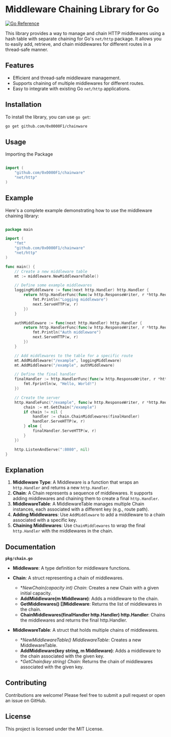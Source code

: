 # Middleware Chaining Library for Go
[![Go Reference](https://pkg.go.dev/badge/github.com/0x0000F1/chainware.svg)](https://pkg.go.dev/github.com/0x0000F1/chainware)

This library provides a way to manage and chain HTTP middlewares using a hash table with separate chaining for Go's `net/http` package. It allows you to easily add, retrieve, and chain middlewares for different routes in a thread-safe manner.

## Features

- Efficient and thread-safe middleware management.
- Supports chaining of multiple middlewares for different routes.
- Easy to integrate with existing Go `net/http` applications.

## Installation

To install the library, you can use `go get`:

```sh
go get github.com/0x0000F1/chainware
```

## Usage
Importing the Package

```go

import (
    "github.com/0x0000F1/chainware"
    "net/http"
)
```

## Example

Here's a complete example demonstrating how to use the middleware chaining library:

```go

package main

import (
    "fmt"
    "github.com/0x0000F1/chainware"
    "net/http"
)

func main() {
    // Create a new middleware table
    mt := middleware.NewMiddlewareTable()

    // Define some example middlewares
    loggingMiddleware := func(next http.Handler) http.Handler {
        return http.HandlerFunc(func(w http.ResponseWriter, r *http.Request) {
            fmt.Println("Logging middleware")
            next.ServeHTTP(w, r)
        })
    }

    authMiddleware := func(next http.Handler) http.Handler {
        return http.HandlerFunc(func(w http.ResponseWriter, r *http.Request) {
            fmt.Println("Auth middleware")
            next.ServeHTTP(w, r)
        })
    }

    // Add middlewares to the table for a specific route
    mt.AddMiddleware("/example", loggingMiddleware)
    mt.AddMiddleware("/example", authMiddleware)

    // Define the final handler
    finalHandler := http.HandlerFunc(func(w http.ResponseWriter, r *http.Request) {
        fmt.Fprintln(w, "Hello, World!")
    })

    // Create the server
    http.HandleFunc("/example", func(w http.ResponseWriter, r *http.Request) {
        chain := mt.GetChain("/example")
        if chain != nil {
            handler := chain.ChainMiddlewares(finalHandler)
            handler.ServeHTTP(w, r)
        } else {
            finalHandler.ServeHTTP(w, r)
        }
    })

    http.ListenAndServe(":8080", nil)
}
```

## Explanation

1. **Middleware Type**: A Middleware is a function that wraps an `http.Handler` and returns a new `http.Handler`.
2. **Chain**: A Chain represents a sequence of middlewares. It supports adding middlewares and chaining them to create a final `http.Handler`.
3. **MiddlewareTable**: A MiddlewareTable manages multiple Chain instances, each associated with a different key (e.g., route path).
4. **Adding Middlewares**: Use `AddMiddleware` to add a middleware to a chain associated with a specific key.
5. **Chaining Middlewares**: Use `ChainMiddlewares` to wrap the final `http.Handler` with the middlewares in the chain.

## Documentation
**`pkg/chain.go`**

   - **Middleware**: A type definition for middleware functions.
   - **Chain**: A struct representing a chain of middlewares.
       - **NewChain(capacity int) *Chain**: Creates a new Chain with a given initial capacity.
       - **AddMiddleware(m Middleware)**: Adds a middleware to the chain.
       - **GetMiddlewares() []Middleware**: Returns the list of middlewares in the chain.
       - **ChainMiddlewares(finalHandler http.Handler) http.Handler**: Chains the middlewares and returns the final http.Handler.

   - **MiddlewareTable**: A struct that holds multiple chains of middlewares.
       - **NewMiddlewareTable() *MiddlewareTable**: Creates a new MiddlewareTable.
       - **AddMiddleware(key string, m Middleware)**: Adds a middleware to the chain associated with the given key.
       - **GetChain(key string) *Chain**: Returns the chain of middlewares associated with the given key.

## Contributing

Contributions are welcome! Please feel free to submit a pull request or open an issue on GitHub.

## License

This project is licensed under the MIT License.
